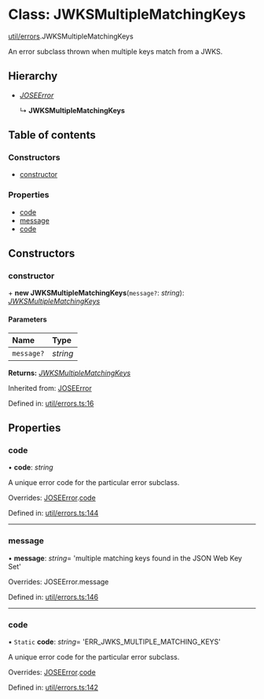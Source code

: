 # Class: JWKSMultipleMatchingKeys

[util/errors](../modules/util_errors.md).JWKSMultipleMatchingKeys

An error subclass thrown when multiple keys match from a JWKS.

## Hierarchy

- [*JOSEError*](util_errors.joseerror.md)

  ↳ **JWKSMultipleMatchingKeys**

## Table of contents

### Constructors

- [constructor](util_errors.jwksmultiplematchingkeys.md#constructor)

### Properties

- [code](util_errors.jwksmultiplematchingkeys.md#code)
- [message](util_errors.jwksmultiplematchingkeys.md#message)
- [code](util_errors.jwksmultiplematchingkeys.md#code)

## Constructors

### constructor

\+ **new JWKSMultipleMatchingKeys**(`message?`: *string*): [*JWKSMultipleMatchingKeys*](util_errors.jwksmultiplematchingkeys.md)

#### Parameters

| Name | Type |
| :------ | :------ |
| `message?` | *string* |

**Returns:** [*JWKSMultipleMatchingKeys*](util_errors.jwksmultiplematchingkeys.md)

Inherited from: [JOSEError](util_errors.joseerror.md)

Defined in: [util/errors.ts:16](https://github.com/panva/jose/blob/v3.12.1/src/util/errors.ts#L16)

## Properties

### code

• **code**: *string*

A unique error code for the particular error subclass.

Overrides: [JOSEError](util_errors.joseerror.md).[code](util_errors.joseerror.md#code)

Defined in: [util/errors.ts:144](https://github.com/panva/jose/blob/v3.12.1/src/util/errors.ts#L144)

___

### message

• **message**: *string*= 'multiple matching keys found in the JSON Web Key Set'

Overrides: JOSEError.message

Defined in: [util/errors.ts:146](https://github.com/panva/jose/blob/v3.12.1/src/util/errors.ts#L146)

___

### code

▪ `Static` **code**: *string*= 'ERR\_JWKS\_MULTIPLE\_MATCHING\_KEYS'

A unique error code for the particular error subclass.

Overrides: [JOSEError](util_errors.joseerror.md).[code](util_errors.joseerror.md#code)

Defined in: [util/errors.ts:142](https://github.com/panva/jose/blob/v3.12.1/src/util/errors.ts#L142)
